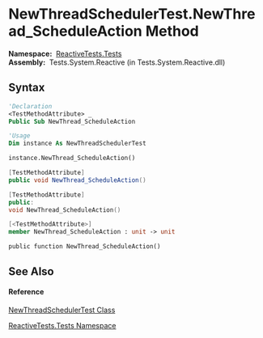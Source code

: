 # NewThreadSchedulerTest.NewThread\_ScheduleAction Method

**Namespace:**  [ReactiveTests.Tests](ReactiveTests.Tests\ReactiveTests.Tests.md)  
**Assembly:**  Tests.System.Reactive (in Tests.System.Reactive.dll)

## Syntax

```vb
'Declaration
<TestMethodAttribute> _
Public Sub NewThread_ScheduleAction
```

```vb
'Usage
Dim instance As NewThreadSchedulerTest

instance.NewThread_ScheduleAction()
```

```csharp
[TestMethodAttribute]
public void NewThread_ScheduleAction()
```

```c++
[TestMethodAttribute]
public:
void NewThread_ScheduleAction()
```

```fsharp
[<TestMethodAttribute>]
member NewThread_ScheduleAction : unit -> unit 
```

```jscript
public function NewThread_ScheduleAction()
```

## See Also

#### Reference

[NewThreadSchedulerTest Class](NewThreadSchedulerTest\NewThreadSchedulerTest.md)

[ReactiveTests.Tests Namespace](ReactiveTests.Tests\ReactiveTests.Tests.md)




